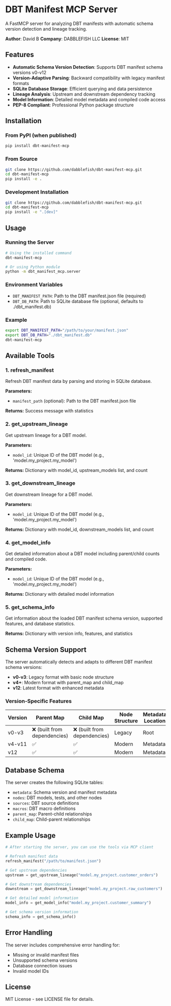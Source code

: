 # DBT Manifest MCP Server

A FastMCP server for analyzing DBT manifests with automatic schema version detection and lineage tracking.

**Author**: David B
**Company**: DABBLEFISH LLC
**License**: MIT

## Features

- **Automatic Schema Version Detection**: Supports DBT manifest schema versions v0-v12
- **Version-Adaptive Parsing**: Backward compatibility with legacy manifest formats
- **SQLite Database Storage**: Efficient querying and data persistence
- **Lineage Analysis**: Upstream and downstream dependency tracking
- **Model Information**: Detailed model metadata and compiled code access
- **PEP-8 Compliant**: Professional Python package structure

## Installation

### From PyPI (when published)
```bash
pip install dbt-manifest-mcp
```

### From Source
```bash
git clone https://github.com/dabblefish/dbt-manifest-mcp.git
cd dbt-manifest-mcp
pip install -e .
```

### Development Installation
```bash
git clone https://github.com/dabblefish/dbt-manifest-mcp.git
cd dbt-manifest-mcp
pip install -e ".[dev]"
```

## Usage

### Running the Server

```bash
# Using the installed command
dbt-manifest-mcp

# Or using Python module
python -m dbt_manifest_mcp.server
```

### Environment Variables

- `DBT_MANIFEST_PATH`: Path to the DBT manifest.json file (required)
- `DBT_DB_PATH`: Path to SQLite database file (optional, defaults to ./dbt_manifest.db)

### Example
```bash
export DBT_MANIFEST_PATH="/path/to/your/manifest.json"
export DBT_DB_PATH="./dbt_manifest.db"
dbt-manifest-mcp
```

## Available Tools

### 1. refresh_manifest

Refresh DBT manifest data by parsing and storing in SQLite database.

**Parameters:**
- `manifest_path` (optional): Path to the DBT manifest.json file

**Returns:** Success message with statistics

### 2. get_upstream_lineage

Get upstream lineage for a DBT model.

**Parameters:**
- `model_id`: Unique ID of the DBT model (e.g., 'model.my_project.my_model')

**Returns:** Dictionary with model_id, upstream_models list, and count

### 3. get_downstream_lineage

Get downstream lineage for a DBT model.

**Parameters:**
- `model_id`: Unique ID of the DBT model (e.g., 'model.my_project.my_model')

**Returns:** Dictionary with model_id, downstream_models list, and count

### 4. get_model_info

Get detailed information about a DBT model including parent/child counts and compiled code.

**Parameters:**
- `model_id`: Unique ID of the DBT model (e.g., 'model.my_project.my_model')

**Returns:** Dictionary with detailed model information

### 5. get_schema_info

Get information about the loaded DBT manifest schema version, supported features, and database statistics.

**Returns:** Dictionary with version info, features, and statistics

## Schema Version Support

The server automatically detects and adapts to different DBT manifest schema versions:

- **v0-v3**: Legacy format with basic node structure
- **v4+**: Modern format with parent_map and child_map
- **v12**: Latest format with enhanced metadata

### Version-Specific Features

| Version | Parent Map | Child Map | Node Structure | Metadata Location |
|---------|------------|-----------|----------------|-------------------|
| v0-v3   | ❌ (built from dependencies) | ❌ (built from dependencies) | Legacy | Root |
| v4-v11  | ✅ | ✅ | Modern | Metadata |
| v12     | ✅ | ✅ | Modern | Metadata |

## Database Schema

The server creates the following SQLite tables:

- `metadata`: Schema version and manifest metadata
- `nodes`: DBT models, tests, and other nodes
- `sources`: DBT source definitions
- `macros`: DBT macro definitions
- `parent_map`: Parent-child relationships
- `child_map`: Child-parent relationships

## Example Usage

```python
# After starting the server, you can use the tools via MCP client

# Refresh manifest data
refresh_manifest("/path/to/manifest.json")

# Get upstream dependencies
upstream = get_upstream_lineage("model.my_project.customer_orders")

# Get downstream dependencies
downstream = get_downstream_lineage("model.my_project.raw_customers")

# Get detailed model information
model_info = get_model_info("model.my_project.customer_summary")

# Get schema version information
schema_info = get_schema_info()
```

## Error Handling

The server includes comprehensive error handling for:

- Missing or invalid manifest files
- Unsupported schema versions
- Database connection issues
- Invalid model IDs

## License

MIT License - see LICENSE file for details.